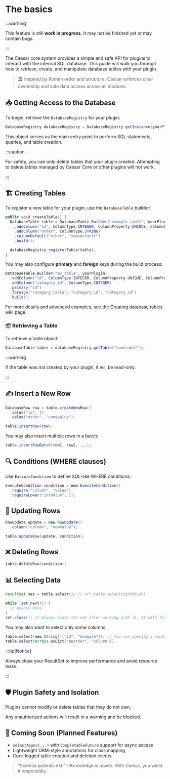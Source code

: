# The basics
:::warning

This feature is still **work in progress.** It may not be finished yet or may contain bugs.

:::

The Caesar core system provides a simple and safe API for plugins to interact with the internal SQL database. This guide will walk you through how to retrieve, create, and manipulate database tables with your plugin.

> 🏛️ Inspired by Roman order and structure, Caesar enforces clear ownership and safe data access across all modules.

## 📥 Getting Access to the Database

To begin, retrieve the `DatabaseRegistry` for your plugin:

```java
DatabaseRegistry databaseRegistry = DatabaseRegistry.getInstance(yourPlugin);
```

This object serves as the main entry point to perform SQL statements, queries, and table creation.

:::caution

For safety, you can only delete tables that your plugin created. Attempting to delete tables managed by Caesar Core or other plugins will not work.

:::

## 🏗️ Creating Tables

To register a new table for your plugin, use the `DatabaseTable` builder:
```java
public void createTable() {
  DatabaseTable table = DatabaseTable.Builder("example_table", yourPluginInstance) // Plugin instance ensures table ownership
    .addColumn("id", ColumnType.INTEGER, ColumnProperty.UNIQUE, ColumnProperty.AUTO_INCREMENT)
    .addColumn("other", ColumnType.STRING)
    .columnDefault("other", "somedefault")
    .build();

  databaseRegistry.registerTable(table);
}
```

You may also configure **primary** and **foreign** keys during the build process:

```java
DatabaseTable.Builder("my_table", yourPlugin)
  .addColumn("id", ColumnType.INTEGER, ColumnProperty.UNIQUE, ColumnProperty.AUTO_INCREMENT)
  .addColumn("category_id", ColumnType.INTEGER)
  .primary("id")
  .foreign("category_table", "category_id", "category_id")
  .build();
```

For more details and advanced examples, see the [Creating database tables](#) wiki page.

### 📦 Retrieving a Table

To retrieve a table object:

```java
DatabaseTable table = databaseRegistry.getTable("sometable");
```

:::warning

If the table was not created by your plugin, it will be read-only.

:::

## ✍️ Insert a New Row

```java
DatabaseRow row = table.createNewRow()
  .value("id", 1)
  .value("other", "somevalue");

table.insertRow(row);
```

You may also insert multiple rows in a batch:

```java
table.insertRowBatch(row1, row2, ...);
```

## 🔍 Conditions (WHERE clauses)

Use `ExecuteCondition` to define SQL-like WHERE conditions:

```java
ExecuteCondition condition = new ExecuteCondition()
  .require("column", "value")
  .requireLower("intValue", 1);
```

## 🔄 Updating Rows

```java
RowUpdate update = new RowUpdate()
  .column("column", "newValue");

table.updateRow(update, condition);
```

## ❌ Deleting Rows

```java
table.deleteRow(condition);
```

## 📊 Selecting Data

```java
ResultSet set = table.select(); // or: table.select(condition)

while (set.next()) {
  // Access data
}
set.close(); // Always close the set after working with it. It will free your memory.
```

You may also want to select only some columns:
```java
table.select(new String[]{"id", "example"}); // You can specify a condition after the array/list of columns.
table.select(Arrays.asList("another", "column"));
```

:::tip[Notice]

Always close your ResultSet to improve performance and avoid resource leaks.

:::

## 🛡️ Plugin Safety and Isolation

Plugins cannot modify or delete tables that they do not own.

Any unauthorized actions will result in a warning and be blocked.

## 🔮 Coming Soon (Planned Features)

- `selectAsync(...)` with `CompletableFuture` support for async access
- Lightweight ORM-style annotations for class mapping
- Core-logged table creation and deletion events

> “Scientia potentia est.” – Knowledge is power. With Caesar, you wield it responsibly.